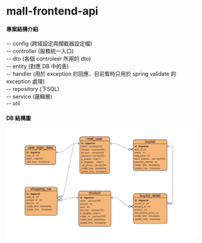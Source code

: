 # mall-frontend-api  
#### 專案結構介紹  

-- config (跨域設定與攔截器設定檔)  
-- controller (服務統一入口)  
-- dto (各個 controleer 所用的 dto)  
-- entity (對應 DB 中的表)  
-- handler (用於 exception 的回應，目前暫時只用於 spring validate 的 exception 處理)  
-- repository (下SQL)  
-- service (邏輯層)  
-- util  

#### DB 結構圖  
![image](https://raw.githubusercontent.com/a8343656/mall-frontend-api/7a8a9993126220283c5ae9270bd5f3d1cdff53d6/DB_ER.jpg)

